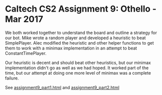 # Caltech CS2 Assignment 9: Othello - Mar 2017

We both worked together to understand the board and outline a strategy for our bot. Mike wrote a random player and developed a heuristic to beat SimplePlayer. Alec modified the heuristic and other helper functions to get them to work with a minimax implementation in an attempt to beat ConstantTimePlayer.

Our heuristic is decent and should beat other heuristics, but our minimax implementation didn't go as well as we had hoped. It worked part of the time, but our attempt at doing one more level of minimax was a complete failure.

See [assignment9_part1.html](http://htmlpreview.github.io/?https://github.com/caltechcs2/othello/blob/master/assignment9_part1.html) and [assignment9_part2.html](http://htmlpreview.github.io/?https://github.com/caltechcs2/othello/blob/master/assignment9_part2.html)
